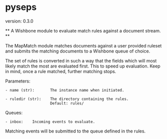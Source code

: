 pyseps
======

version: 0.3.0

** A Wishbone module to evaluate match rules against a document stream. **

The MapMatch module matches documents against a user provided ruleset
and submits the matching documents to a Wishbone queue of choice.

The set of rules is converted in such a way that the fields which will most
likely match the most are evaluated first.  This to speed up evaluation.
Keep in mind, once a rule matched, further matching stops.

Parameters:

    - name (str):       The instance name when initiated.

    - ruledir (str):    The directory containing the rules.
                        Default: rules/

Queues:

    - inbox:    Incoming events to evaluate.

Matching events will be submitted to the queue defined in the rules.
